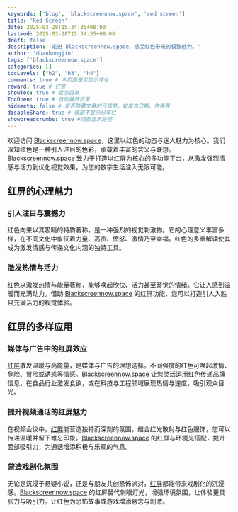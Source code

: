 ```yaml
---
keywords: ['blog', 'blackscreennow.space', 'red screen']
title: 'Red Screen'
date: 2025-03-28T15:34:35+08:00
lastmod: 2025-03-28T15:34:35+08:00
draft: false
description: '走进 blackscreennow.space，感受红色带来的极致魅力。'
author: 'duanhongjin'
tags: ['blackscreennow.space']
categories: []
tocLevels: ["h2", "h3", "h4"]
comments: true # 本页面是否显示评论
reward: true # 打赏
showToc: true # 显示目录
TocOpen: true # 自动展开目录
hidemeta: false # 是否隐藏文章的元信息，如发布日期、作者等
disableShare: true # 底部不显示分享栏
showbreadcrumbs: true #顶部显示路径
---
```


欢迎访问 [Blackscreennow.space](https://www.blackscreennow.space)，这里以红色的动态与迷人魅力为核心。我们深知红色是一种引人注目的色彩，承载着丰富的含义与联想。[Blackscreennow.space](https://www.blackscreennow.space) 致力于打造以[红屏](https://www.blackscreennow.space/red-screen)为核心的多功能平台，从激发强烈情感与活力到优化视觉效果，为您的数字生活注入无限可能。

## 红屏的心理魅力

### 引人注目与震撼力

红色向来以其吸睛的特质著称，是一种强烈的视觉刺激物。它的心理意义丰富多样，在不同文化中象征着力量、高贵、愤怒、激情乃至幸福。红色的多重解读使其成为激发情感与传递文化内涵的独特工具。

### 激发热情与活力

红色以激发热情与能量著称，能够唤起欣快、活力甚至警觉的情绪。它让人感到温暖而充满动力。借助 [Blackscreennow.space](https://www.blackscreennow.space) 的红屏功能，您可以打造引人入胜且充满活力的视觉体验。

## 红屏的多样应用

### 媒体与广告中的红屏效应

[红屏](https://www.blackscreennow.space/red-screen)散发温暖与高能量，是媒体与广告的理想选择。不同强度的红色可唤起激情、危险、冒险或诱惑等情感。[Blackscreennow.space](https://www.blackscreennow.space) 让您灵活运用红色传递品牌信息，在食品行业激发食欲，或在科技与工程领域展现热情与速度，吸引观众目光。

### 提升视频通话的红屏魅力

在视频会议中，[红屏](https://www.blackscreennow.space/red-screen)能营造独特而深刻的氛围。结合红光散射与红色服饰，您可以传递温暖并留下难忘印象。[Blackscreennow.space](https://www.blackscreennow.space) 的红屏与环境光搭配，提升面部吸引力，为通话增添积极与乐观的气息。

### 营造戏剧化氛围

无论是沉浸于悬疑小说，还是与朋友共创恐怖派对，[红屏](https://www.blackscreennow.space/red-screen)都能带来戏剧化的沉浸感。[Blackscreennow.space](https://www.blackscreennow.space) 的红屏替代刺眼灯光，增强环境氛围，让体验更具张力与吸引力。让红色为恐怖故事或游戏增添悬念与刺激。
